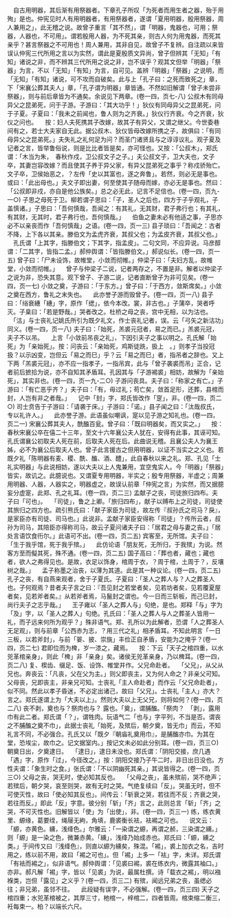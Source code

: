<!-- { "loadSidebar": true } -->
　自古用明器，其后渐有用祭器者。下章孔子所叹「为死者而用生者之器，殆于用殉」是也。仲宪见时人有用明器者，有用祭器者，遂谓「夏用明器，殷用祭器，周人兼用之」，此无稽之说。故曾子重言「其不然」，谓「明器，鬼器也，可用；祭器，人器也，不可用」。谓若殷用人器，为不死其亲，则古人何为用鬼器，而死其亲乎？甚言祭器之不可用也！周人兼用，其非自见，故曾子不复辨。自注疏以来皆误认仲宪三代所用之言以为实然，谓此是夏殷质文异尚，曾子但辨其「无知」「有知」诸说之非，而不辨其三代所用之说之非，岂不误乎？观其文但举「明器」「祭器」为言，不以「无知」「有知」为言，自可见。盖辨「明器」「祭器」之说明，而「无知」「有知」诸说，可不攻而自破矣。此与上「孔子曰：之死而致死之」章，下「宋襄公葬其夫人」章，「孔子谓为明器」章皆通。不然如旧解谓「曾子未尝非祭器」，则与前后章皆为不通矣。余说见下两章。(卷一四，页七-八)
公叔木有同母异父之昆弟死，问于子游。子游曰：「其大功乎！」狄仪有同母异父之昆弟死，问于子夏。子夏曰：「我未之前闻也，鲁人则为之齐衰。」狄仪行齐衰。今之齐衰，狄仪之问也。
　按：妇人夫死携其子改嫁，故其子有异父，又谓之继父。今世委巷间有之，若士大夫家自无此。据公叔木、狄仪皆母改嫁所携之子，故俱曰：「有同母异父之昆弟死。」夫失礼之礼何足为问？而圣门诸贤且与之谆谆议礼。观子夏及记者之言，皆举鲁俗说，则是比比者皆是矣，亦可怪也。又按：「公叔木」，郑氏谓：「木当为朱，　春秋作戍，卫公叔文子之子。」夫公叔文子，卫大夫也，文子卒，其妻岂容改嫁？而且使其子养于异父家，有异父昆弟死之事乎？称戍骄殆亡。文子卒，卫侯始恶之，？左传「史以其富也，逐之奔鲁」。若然，则必无是事也。或曰：「此出母也。」夫文子即出妻，何至使其子随母而嫁，亦必无是事也。然曰：「公叔即非戍，亦自是他公族矣。」总之必无此，记言不足信也。(卷一四，页九-一○)
子思之母死于卫。柳若谓子思曰：「子，圣人之后也，四方于子乎观礼，子盖慎诸。」子思曰：「吾何慎哉，吾闻之：有其礼，无其财，君子弗行也；有其礼，有其财，无其时，君子弗行也，吾何慎哉。」
　伯鱼之妻未必有他适之事，子思亦必不以亲丧而作「吾何慎哉」之语。(卷一四，页一三)
县子琐曰：「吾闻之：古者不降，上下各以其亲。滕伯文为孟虎齐衰，其叔父也；为孟皮齐衰，其叔父也。」
　孔氏谓「上其字，指滕伯文；下其字，指孟皮」。二句文同，不应异说。马彦醇谓：「二其字，皆指二孟。」郝仲舆谓：「皆指滕伯文。」郝说似长。(卷一四，页一五)
曾子曰：「尸未设饰，故帷堂，小敛而彻帷。」仲梁子曰：「夫妇方乱，故帷堂，小敛而彻帷。」
　曾子与仲梁子二说，记者两存之，不置是非。解者以仲梁子之说为非，恐失其意。观下曾子、子游二说，记者直断曾子为非可见矣。(卷一四，页一七)
小敛之奠，子游曰：「于东方。」曾子曰：「于西方，敛斯席矣。」小敛之奠在西方，鲁礼之末失也。
　此亦誉子游而毁曾子。(卷一四，页一八)
县子曰：「绤衰繐「繐」字，原作「缌」，依今本改。裳，非古也。」子蒲卒，哭者呼灭。子臬曰：「若是野哉。」哭者改之。杜桥之母之丧，宫中无相，以为沽也。
　「沽」与士丧礼记姚氏所引为既夕礼文，作士丧礼记者，误。云「弓矢之新沽功」同义。(卷一四，页一八)
夫子曰：「始死，羔裘元冠者，易之而已。」羔裘元冠，夫子不以吊。
　上言「小敛前吊丧之礼」，下因引夫子之事以明之。孔氏解「始死」为「亲始死」。按：问丧云：「亲始死，鸡斯徒跣，扱上　。」则孝子当投冠扱？以示凶变，岂但云「易之而巳」乎？云「易之而巳」者，指吊者之辞也。又上下两「羔裘元冠」，亦不应一指孝子，一指吊宾，此与「曾子袭裘而吊」正合，记者前后摭拾为说，亦不自知其矛盾耳。孔因其与「子游裼裘」相妨，故解为「亲始死」，其实非也。(卷一四，页一九-二○)
子游问丧具。夫子曰：「称家之有亡。」子游曰：「有亡恶乎齐？」夫子曰：「有，毋过礼；苟亡矣，敛首足形，还葬，县棺而封，人岂有非之者哉。」
　记中「封」字，郑氏皆改作「窆」，非。(卷一四，页二○)
司士贲告于子游曰：「请袭于床。」子游曰：「诺。」县子闻之曰：「汰哉叔氏，专以礼许人。」
　此亦誉子游。此语虽似嘲讽，寔以见子游之知礼也。(卷一四，页二一)
宋襄公葬其夫人，酰醢百瓮。曾子曰：「既曰明器矣，而又实之。」
　按：春秋宋襄公卒在僖二十三年，至文十六年襄公夫人犹在，安得有此事，其诬可知。孔氏谓襄公初取夫人死在前，后取夫人死在后。此曲说无稽。且襄公夫人为襄王姊，必不为襄公后取夫人也。曾子此言援古之但用明器，以证不当实之之义也。若既夕礼「陈明器有麦、稷、酰、醢、酒、醴」，此自春秋以来之礼。郑、孔见「士礼实明器」与此说相妨，遂以大夫以上人鬼兼用，宜空鬼实人。今「明器」「祭器」皆实，故讥之。此臆说也。又谓夏专用明器，半实之；殷专用祭器，半虚之；周兼用明器、人器，人器实之，明器虚之，故误认前章「仲宪之言」为实然，而又据臆妄分虚寔，此郑、孔之礼耳。(卷一四，页二三)
孟献子之丧，司徒旅归四布。夫子曰「可也」。
　「司徒」，鲁之上卿。「旅归四布」，献子以赙布上之司徒，司徒使其旅归之四方也。疏引熊氏曰：「献子家臣为司徒，故左传『叔孙氏之司马？戾』，是家臣亦有司徒、司马也。」此说非。孟献子家臣安得称「司徒」？传所云者，叔孙为司马，其陪臣亦得称司马，故云子夏问诸夫子曰：「居君之母与妻之丧。」「居处言语饮食衎尔。」此语可不出。(卷一四，页二五)
宾客至，无所馆。夫子曰：「生于我乎馆，死于我乎殡。」
　此仿论语「朋友死，无所归，于我殡」为说。然客方至而儗其死，殊不通。(卷一四，页二五)
国子高曰：「葬也者，藏也；藏也者，欲人之弗得见也。是故，衣足以饰身，棺周于衣，？周于棺，土周于？，反壤树之哉。」
　孟子称墨之治丧，以薄为其道。此是其一种议论。(卷一四，页二五)
孔子之丧，有自燕来观者，舍于子夏氏。子夏曰：「圣人之葬人与？人之葬圣人也。子何观焉？昔者夫子言之曰：『吾见封之若堂者矣，见若坊者矣，见若覆夏屋者矣，见若斧者矣。』从若斧者焉，马鬣封之谓也。今一日而三斩板，而己已封，尚行夫子之志乎哉。」
　王子雍以「圣人之葬人与」句绝，是也。郑释「与」字为「及」字，以「圣人之葬人」句绝。孔氏曰：「圣人之葬人与人之葬圣人皆用一礼，而子远来何所为观乎？」殊非语气。郑、孔所以为此解者，恐谓「人之葬圣人无足观」，则与前章「公西赤为志，？用三代之礼」相矛盾耳。不知此明言「一日三板，以若斧封」，与前「翣、披、崇旐」丰俭正自矛盾，安能为之掩乎？(卷一四，页二七)
君即位而为椑，岁一漆之，藏焉。
　按：下云「天子之棺四重，以水兕革棺亲身」，则此「椑」非「亲身」矣。诸侯无兕革亲身，乃以椑耳。(卷一四，页二八)
复、楔齿、缀足、饭、设饰、帷堂并作。父兄命赴者。
　「父兄」，从父从兄也。奔丧云：「凡丧，父在父为主。」则父即丧主，又为何人命之？非亲父可知。父母丧，兄即丧主，非亲兄可知。士丧礼「主人命赴者」而作云「父兄命赴者」，似不同。然此以孝子昏迷，不必定出诸己，故曰「父兄」。士丧礼「主人」亦大？言之。郑氏遂谓上为「大夫以上」。然则大夫以上无父兄，则将如何？(卷一四，页二八)
丧不剥，奠也与？祭肉也与？
露也。「奠」，谓脯醢。「祭肉？　「剥」，露用巾有此二者。郑氏谓「？」，谓牲肉。玩语气二「也与」字平列，不当是否。谓丧之不脯醢之奠不巾」，此据士丧礼「始死，及殡后，朝夕奠，皆无巾」而云，不知礼言不同，不必强合。孔氏又以「既夕『朝庙礼奠用巾』，是脯醢亦巾。为其在堂，恐埃尘，故巾之。记文据室内。」按记文未必如此分别耳。(卷一四，页三○)
朝奠日出，夕奠逮日。
　「逮日」，逮日未没也。郑氏谓：「阴阳交接，庶几遇「遇」字，原作「过」，今径改之。」按：阴阳交接乃子午二时，非日出日没也。方性夫谓：「象生时之食。」张氏谓：「不以阴幽死其亲。」其说皆得之。(卷一四，页三○)
父母之丧，哭无时，使必知其反也。
　「父母之丧」，虽未殡前，哭不绝声；若殡后，朝夕哭，哀至则哭，故有无时之哭。气绝复续曰「反」。哭虽无时，但不可使灭性，故曰「使必知其反也」。间传云：「斩衰之哭，若往而不反；齐衰之哭，若往而反。」即此「反」字意。彼分别「斩」「齐」言之，此则总言「斩」「齐」之哭，不可灭性也。旧解皆以「使」为「出使」，非。(卷一四，页三一)
练，练衣黄里、縓缘，葛要绖，绳屦无絇，角填，鹿裘衡长袪，袪裼之可也。
　说文云：「縓，亦黄色。纁，浅绛色。」尔雅云：「一染谓之縓，再谓之赪，三染谓之纁。」则「縓」是一染之色，微兼赤黄。「纁」，浅绛乃始成赤也。郑氏曰：「縓，纁之类。」于间传又曰『浅绛色』，则直以縓为纁矣，殊混。「裼」，裘上加衣之名，吉时用之，练以前不用，故曰「裼之可也」。但「裼」上多一「袪」字，未详。郑氏谓「有袪而裼之」，似非语气。郝仲舆谓：「见裘曰裼，裘在练衣内，微露其袖口。」亦非。郝凡解「裼」字，皆以「见裘」为说，最属杜撰。诗「载衣之裼」，明以襁褓类，岂但「露见」之义乎？(卷一四，页三二)
有殡，闻远兄弟之丧，虽缌必往；非兄弟，虽邻不往。
　此段疑有误字，不必强解。(卷一四，页三四)
天子之棺四重；水兕革棺被之，其厚三寸，杝棺一，梓棺二，四者皆周。棺束缩二衡三，衽每束一。柏？以端长六尺。
